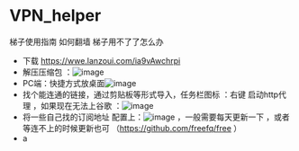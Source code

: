 # VPN_helper
梯子使用指南   如何翻墙  梯子用不了了怎么办  
* 下载 https://wwe.lanzoui.com/ia9vAwchrpi   
* 解压压缩包 ：![image](https://user-images.githubusercontent.com/16251288/141039187-40bef920-61de-4d69-909e-cb1eced56804.png)  
* PC端：快捷方式放桌面![image](https://user-images.githubusercontent.com/16251288/141039242-75039f1e-5cfd-4463-9fb9-eaf177162dc6.png)  
* 找个能连通的链接，通过剪贴板等形式导入，任务栏图标 ：右键    启动http代理 ，如果现在无法上谷歌 ：![image](https://user-images.githubusercontent.com/16251288/141039360-0e1891cd-64cd-48df-9af4-685700c5858a.png)  
* 将一些自己找的订阅地址  配置上：![image](https://user-images.githubusercontent.com/16251288/141039446-4cdab817-6748-4075-8209-be67dc4d36b5.png) ，一般需要每天更新一下 ，或者等连不上的时候更新也可 （https://github.com/freefq/free ）   
*   a
